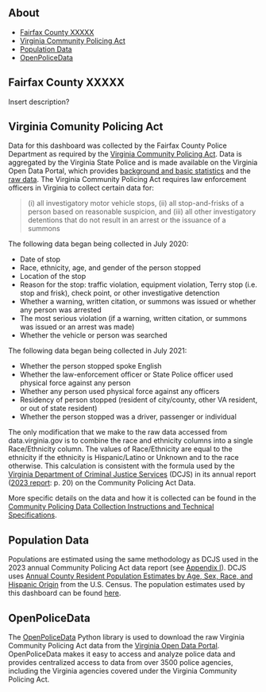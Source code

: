 ## About
- [Fairfax County XXXXX](#fairfax-county-xxxxx)
- [Virginia Community Policing Act](#virginia-comunity-policing-act)
- [Population Data](#population-data)
- [OpenPoliceData](#openpolicedata)

## Fairfax County XXXXX
Insert description?

## Virginia Comunity Policing Act
Data for this dashboard was collected by the Fairfax County Police Department as required by the [Virginia Community Policing Act](https://law.lis.virginia.gov/vacodefull/title52/chapter6.1/). Data is aggregated by the Virginia State Police and is made available on the Virginia Open Data Portal, which provides [background and basic statistics](https://data.virginia.gov/stories/s/Virginia-Community-Policing-Act-Data-Collection/rden-cz3h/) and the [raw data](https://data.virginia.gov/Public-Safety/Community-Policing-Data-July-1-2020-to-June-30-202/2c96-texw). The Virginia Community Policing Act requires law enforcement officers in Virginia to collect certain data for:
>(i) all investigatory motor vehicle stops, (ii) all stop-and-frisks of a person based on reasonable suspicion, and (iii) all other investigatory detentions that do not result in an arrest or the issuance of a summons

The following data began being collected in July 2020:
- Date of stop
- Race, ethnicity, age, and gender of the person stopped
- Location of the stop
- Reason for the stop: traffic violation, equipment violation, Terry stop (i.e. stop and frisk), check point, or other investigative detenction
- Whether a warning, written citation, or summons was issued or whether any person was arrested
- The most serious violation (if a warning, written citation, or summons was issued or an arrest was made)
- Whether the vehicle or person was searched

The following data began being collected in July 2021:
- Whether the person stopped spoke English
- Whether the law-enforcement officer or State Police officer used physical force against any person
- Whether any person used physical force against any officers
- Residency of person stopped (resident of city/county, other VA resident, or out of state resident)
- Whether the person stopped was a driver, passenger or individual

The only modification that we make to the raw data accessed from data.virginia.gov is to combine the race and ethnicity columns into a single Race/Ethnicity column. The values of Race/Ethnicity are equal to the ethnicity if the ethnicity is Hispanic/Latino or Unknown and to the race otherwise. This calculation is consistent with the formula used by the [Virginia Department of Criminal Justice Services](https://www.dcjs.virginia.gov/) (DCJS) in its annual report ([2023 report](https://www.dcjs.virginia.gov/sites/dcjs.virginia.gov/files/publications/research/report-analysis-traffic-stop-data-fiscal-year-2023.pdf): p. 20) on the Community Policing Act Data.

More specific details on the data and how it is collected can be found in the [Community Policing Data Collection Instructions and Technical Specifications](https://www.dcjs.virginia.gov/sites/dcjs.virginia.gov/files/publications/research/cpad-appendices/2023/Appendix-H.pdf).

## Population Data
Populations are estimated using the same methodology as DCJS used in the 2023 annual Community Policing Act data report (see [Appendix I](https://www.dcjs.virginia.gov/sites/dcjs.virginia.gov/files/publications/research/cpad-appendices/2023/Appendix-I.pdf)). DCJS uses [Annual County Resident Population Estimates by Age, Sex, Race, and Hispanic Origin](https://www.census.gov/data/tables/time-series/demo/popest/2020s-counties-detail.html) from the U.S. Census. The population estimates used by this dashboard can be found [here](https://github.com/Fairfax-County-NAACP-Data/fcpd-data/blob/main/data/FairfaxCountyPopulation.csv).

## OpenPoliceData
The [OpenPoliceData](https://openpolicedata.readthedocs.io/) Python library is used to download the raw Virginia Community Policing Act data from the [Virginia Open Data Portal](https://data.virginia.gov/stories/s/Virginia-Community-Policing-Act-Data-Collection/rden-cz3h/). OpenPoliceData makes it easy to access and analyze police data and provides centralized access to data from over 3500 police agencies, including the Virginia agencies covered under the Virginia Community Policing Act.